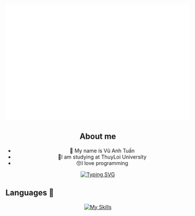 <a href="#" target="_blank">
  <img src="moonn85.svg" width="1200" alt="moonn85" />
</a>

## <div align="center"> About me</div>  
  

- <div align="center">🔭 My name is Vũ Anh Tuấn</div>  
   
- <div align="center">🏫I am studying at ThuyLoi University</div>  
  
- <div align="center">😚I love programming </div>  
  
<div align="center">

[![Typing SVG](https://readme-typing-svg.demolab.com/?lines=Tôi+muốn+trở+thành+một+lập+trình+viên)](https://github.com/moonn85)

 </div>  

## Languages 📖  

<div align="center">

[![My Skills](https://skillicons.dev/icons?i=html,css,cpp,c,java,python&perline=6)]()

</br>
</div>
